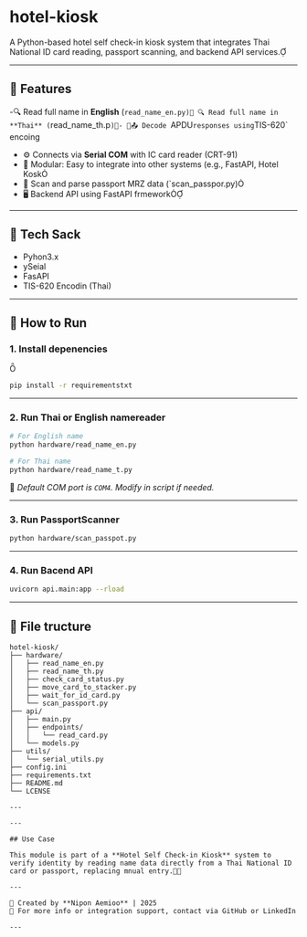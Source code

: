 # hotel-kiosk

A Python-based hotel self check-in kiosk system that integrates Thai National ID card reading, passport scanning, and backend API services.

---

## 📌 Features

-🔍 Read full name in **English** (`read_name_en.py)
 🔍 Read full name in **Thai** (`read_name_th.p`)- 📤 Decode `APDU` responses using `TIS-620` encoing
- ⚙️ Connects via **Serial COM** with IC card reader (CRT-91)
- 🧩 Modular: Easy to integrate into other systems (e.g., FastAPI, Hotel Kosk
- 🛂 Scan and parse passport MRZ data (`scan_passpor.py)
- 🖥️ Backend API using FastAPI frmework

---

## 🧰 Tech Sack

- Pyhon3.x
- ySeial
- FasAPI
- TIS-620 Encodin (Thai)

---

## 🚀 How to Run

### 1. Install depenencies


```bash
pip install -r requirementstxt
```

---

### 2. Run Thai or English namereader

```bash
# For English name
python hardware/read_name_en.py

# For Thai name
python hardware/read_name_t.py
```

📝 *Default COM port is `COM4`. Modify in script if needed.*

---

### 3. Run PassportScanner

```bash
python hardware/scan_passpot.py
```

---

### 4. Run Bacend API

```bash
uvicorn api.main:app --rload
```

---

## 📂 File tructure

```plaintext
hotel-kiosk/
├── hardware/
│   ├── read_name_en.py
│   ├── read_name_th.py
│   ├── check_card_status.py
│   ├── move_card_to_stacker.py
│   ├── wait_for_id_card.py
│   └── scan_passport.py
├── api/
│   ├── main.py
│   ├── endpoints/
│   │   └── read_card.py
│   └── models.py
├── utils/
│   └── serial_utils.py
├── config.ini
├── requirements.txt
├── README.md
└── LCENSE

---

---

## Use Case

This module is part of a **Hotel Self Check-in Kiosk** system to verify identity by reading name data directly from a Thai National ID card or passport, replacing mnual entry.

---

📢 Created by **Nipon Aemioo** | 2025  
🔗 For more info or integration support, contact via GitHub or LinkedIn

--- 
